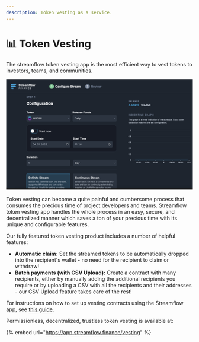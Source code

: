 ```yaml
---
description: Token vesting as a service.
---
```


# 📊 Token Vesting

The streamflow token vesting app is the most efficient way to vest tokens to investors, teams, and communities.

![](<../../.gitbook/assets/Screenshot 2023-01-04 at 11.24.23.png>)

Token vesting can become a quite painful and cumbersome process that consumes the precious time of project developers and teams. Streamflow token vesting app handles the whole process in an easy, secure, and decentralized manner which saves a ton of your precious time with its unique and configurable features.

Our fully featured token vesting product includes a number of helpful features:

* **Automatic claim:** Set the streamed tokens to be automatically dropped into the recipient's wallet - no need for the recipient to claim or withdraw!
* **Batch payments (with CSV Upload):** Create a contract with many recipients, either by manually adding the additional recipients you require or by uploading a CSV with all the recipients and their addresses - our CSV Upload feature takes care of the rest!&#x20;

For instructions on how to set up vesting contracts using the Streamflow app, see [this guide](https://docs.streamflow.finance/help/tutorials/token-vesting).

Permissionless, decentralized, trustless token vesting is available at:

{% embed url="https://app.streamflow.finance/vesting" %}

